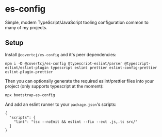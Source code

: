 # es-config

Simple, modern TypeScript/JavaScript tooling configuration common to many of
my projects.

## Setup

Install `@covertcj/es-config` and it's peer dependencies:

```
npm i -D @covertcj/es-config @typescript-eslint/parser @typescript-eslint/eslint-plugin typescript eslint prettier eslint-config-prettier eslint-plugin-prettier
```

Then you can optionally generate the required eslint/prettier files into
your project (only supports typescript at the moment):

```bash
npx bootstrap-es-config
```

And add an eslint runner to your `package.json`'s scripts:

```jsonc
{
  "scripts": {
    "lint": "tsc --noEmit && eslint --fix --ext .js,.ts src/"
  }
}
```
